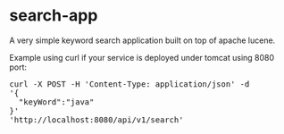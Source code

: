search-app
==========

A very simple keyword search application built on top of apache lucene.

<p>Example using curl if your service is deployed under tomcat using 8080 port:</p>

<pre>curl -X POST -H 'Content-Type: application/json' -d 
'{
  "keyWord":"java"
}' 
'http://localhost:8080/api/v1/search'
</pre>
